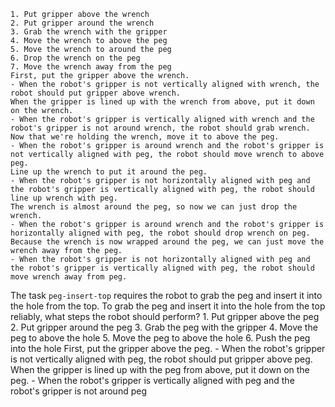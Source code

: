 
    1. Put gripper above the wrench
    2. Put gripper around the wrench
    3. Grab the wrench with the gripper
    4. Move the wrench to above the peg
    5. Move the wrench to around the peg
    6. Drop the wrench on the peg
    7. Move the wrench away from the peg
    First, put the gripper above the wrench.
    - When the robot's gripper is not vertically aligned with wrench, the robot should put gripper above wrench.
    When the gripper is lined up with the wrench from above, put it down on the wrench.
    - When the robot's gripper is vertically aligned with wrench and the robot's gripper is not around wrench, the robot should grab wrench.
    Now that we're holding the wrench, move it to above the peg.
    - When the robot's gripper is around wrench and the robot's gripper is not vertically aligned with peg, the robot should move wrench to above peg.
    Line up the wrench to put it around the peg.
    - When the robot's gripper is not horizontally aligned with peg and the robot's gripper is vertically aligned with peg, the robot should line up wrench with peg.
    The wrench is almost around the peg, so now we can just drop the wrench.
    - When the robot's gripper is around wrench and the robot's gripper is horizontally aligned with peg, the robot should drop wrench on peg.
    Because the wrench is now wrapped around the peg, we can just move the wrench away from the peg.
    - When the robot's gripper is not horizontally aligned with peg and the robot's gripper is vertically aligned with peg, the robot should move wrench away from peg.

The task `peg-insert-top` requires the robot to grab the peg and insert it into the hole from the top.
To grab the peg and insert it into the hole from the top reliably, what steps the robot should perform?
    1. Put gripper above the peg
    2. Put gripper around the peg
    3. Grab the peg with the gripper
    4. Move the peg to above the hole
    5. Move the peg to above the hole
    6. Push the peg into the hole
    First, put the gripper above the peg.
    - When the robot's gripper is not vertically aligned with peg, the robot should put gripper above peg.
    When the gripper is lined up with the peg from above, put it down on the peg.
    - When the robot's gripper is vertically aligned with peg and the robot's gripper is not around peg